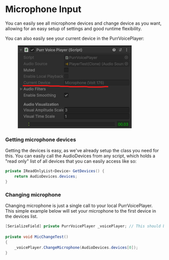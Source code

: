 # Microphone Input

You can easily see all microphone devices and change device as you want, allowing for an easy setup of settings and good runtime flexibility.

You can also easily see your current device in the PurrVoicePlayer:

<figure><img src="../../.gitbook/assets/image (43).png" alt=""><figcaption></figcaption></figure>

### Getting microphone devices

Getting the devices is easy, as we've already setup the class you need for this. You can easily call the AudioDevices from any script, which holds a "read only" list of all devices that you can easily access like so:

```csharp
private IReadOnlyList<Device> GetDevices() {
    return AudioDevices.devices;
}
```

### Changing microphone

Changing microphone is just a single call to your local PurrVoicePlayer. \
This simple example below will set your microphone to the first device in the devices list.&#x20;

```csharp
[SerializeField] private PurrVoicePlayer _voicePlayer; // This should be our local player

private void MicChangeTest()
{
    _voicePlayer.ChangeMicrophone(AudioDevices.devices[0]);
}
```
